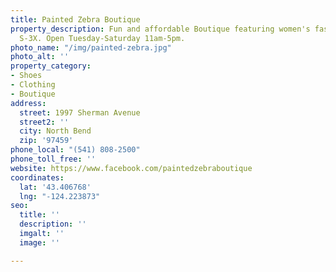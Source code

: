```yaml
---
title: Painted Zebra Boutique
property_description: Fun and affordable Boutique featuring women's fashion in sizes
  S-3X. Open Tuesday-Saturday 11am-5pm.
photo_name: "/img/painted-zebra.jpg"
photo_alt: ''
property_category:
- Shoes
- Clothing
- Boutique
address:
  street: 1997 Sherman Avenue
  street2: ''
  city: North Bend
  zip: '97459'
phone_local: "(541) 808-2500"
phone_toll_free: ''
website: https://www.facebook.com/paintedzebraboutique
coordinates:
  lat: '43.406768'
  lng: "-124.223873"
seo:
  title: ''
  description: ''
  imgalt: ''
  image: ''

---
```

